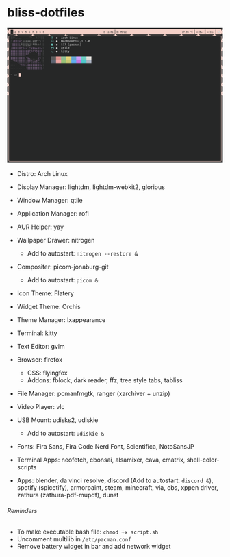 # bliss-dotfiles

![alt text](https://github.com/Chiivo/bliss-dotfiles/blob/main/screenshot.png?raw=true)

- Distro: Arch Linux

- Display Manager: lightdm, lightdm-webkit2, glorious

- Window Manager: qtile

- Application Manager: rofi

- AUR Helper: yay

- Wallpaper Drawer: nitrogen
	- Add to autostart: `nitrogen --restore &`

- Compositer: picom-jonaburg-git
	- Add to autostart: `picom &`

- Icon Theme: Flatery

- Widget Theme: Orchis

- Theme Manager: lxappearance

- Terminal: kitty

- Text Editor: gvim

- Browser: firefox
	- CSS: flyingfox
	- Addons: fblock, dark reader, ffz, tree style tabs, tabliss
  
- File Manager: pcmanfmgtk, ranger (xarchiver + unzip)

- Video Player: vlc

- USB Mount: udisks2, udiskie
	- Add to autostart: `udiskie &`

- Fonts: Fira Sans, Fira Code Nerd Font, Scientifica, NotoSansJP

- Terminal Apps: neofetch, cbonsai, alsamixer, cava, cmatrix, shell-color-scripts

- Apps: blender, da vinci resolve, discord (Add to autostart: `discord &`), spotify (spicetify), armorpaint, steam, minecraft, via, obs, xppen driver, zathura (zathura-pdf-mupdf), dunst

###### Reminders
- To make executable bash file: `chmod +x script.sh`
- Uncomment multilib in `/etc/pacman.conf`
- Remove battery widget in bar and add network widget
